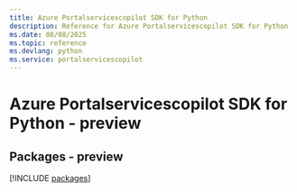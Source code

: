 ```yaml
---
title: Azure Portalservicescopilot SDK for Python
description: Reference for Azure Portalservicescopilot SDK for Python
ms.date: 08/08/2025
ms.topic: reference
ms.devlang: python
ms.service: portalservicescopilot
---
```

# Azure Portalservicescopilot SDK for Python - preview
## Packages - preview
[!INCLUDE [packages](portalservicescopilot-index.md)]